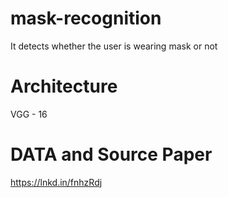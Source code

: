 # mask-recognition
It detects whether the user is wearing mask or not 

# Architecture
VGG - 16

# DATA and Source Paper

https://lnkd.in/fnhzRdj
